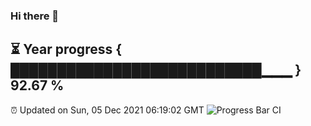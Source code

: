 ### Hi there 👋
⏳ Year progress { ███████████████████████████▁▁▁ } 92.67 %
---
⏰ Updated on Sun, 05 Dec 2021 06:19:02 GMT
![Progress Bar CI](https://github.com/liununu/liununu/workflows/Progress%20Bar%20CI/badge.svg)
